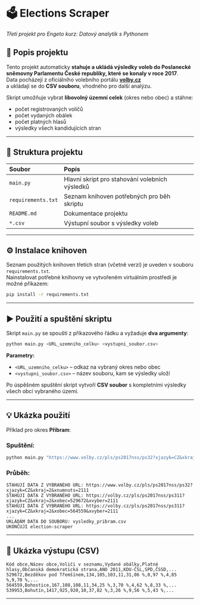 # 🗳️ Elections Scraper
*Třetí projekt pro Engeto kurz: Datový analytik s Pythonem*  

## 📘 Popis projektu
Tento projekt automaticky **stahuje a ukládá výsledky voleb do Poslanecké sněmovny Parlamentu České republiky, které se konaly v roce 2017**.  
Data pocházejí z oficiálního volebního portálu **[volby.cz](https://www.volby.cz/pls/ps2017nss/ps3?xjazyk=CZ)**  
a ukládají se do **CSV souboru**, vhodného pro další analýzu.  

Skript umožňuje vybrat **libovolný územní celek** (okres nebo obec) a stáhne:  
- počet registrovaných voličů  
- počet vydaných obálek  
- počet platných hlasů  
- výsledky všech kandidujících stran  

---

## 🧩 Struktura projektu
| Soubor | Popis |
|:--------|:-------|
| `main.py` | Hlavní skript pro stahování volebních výsledků |
| `requirements.txt` | Seznam knihoven potřebných pro běh skriptu |
| `README.md` | Dokumentace projektu |
| `*.csv` | Výstupní soubor s výsledky voleb |

---

## ⚙️ Instalace knihoven
Seznam použitých knihoven třetích stran (včetně verzí) je uveden v souboru `requirements.txt`.  
Nainstalovat potřebné knihovny ve vytvořeném virtuálním prostředí je možné příkazem:
```bash
pip install -r requirements.txt
```

---

## ▶️ Použití a spuštění skriptu
Skript `main.py` se spouští z příkazového řádku a vyžaduje **dva argumenty**:

```bash
python main.py <URL_uzemniho_celku> <vystupni_soubor.csv>
```

**Parametry:**
- `<URL_uzemniho_celku>` – odkaz na vybraný okres nebo obec 
- `<vystupni_soubor.csv>` – název souboru, kam se výsledky uloží  

Po úspěšném spuštění skript vytvoří **CSV soubor** s kompletními výsledky všech obcí vybraného území.

---

## 💡 Ukázka použití
Příklad pro okres **Příbram**:

### Spuštění:
```bash
python main.py "https://www.volby.cz/pls/ps2017nss/ps32?xjazyk=CZ&xkraj=2&xnumnuts=2111" vysledky_pribram.csv
```

### Průběh:
```
STAHUJI DATA Z VYBRANÉHO URL: https://www.volby.cz/pls/ps2017nss/ps32?xjazyk=CZ&xkraj=2&xnumnuts=2111
STAHUJI DATA Z VYBRANÉHO URL: https://volby.cz/pls/ps2017nss/ps311?xjazyk=CZ&xkraj=2&xobec=529672&xvyber=2111
STAHUJI DATA Z VYBRANÉHO URL: https://volby.cz/pls/ps2017nss/ps311?xjazyk=CZ&xkraj=2&xobec=564559&xvyber=2111
...
UKLÁDÁM DATA DO SOUBORU: vysledky_pribram.csv
UKONČUJI election-scraper
```

---

## 🧾 Ukázka výstupu (CSV)
```csv
Kód obce,Název obce,Voliči v seznamu,Vydané obálky,Platné hlasy,Občanská demokratická strana,ANO 2011,KDU-ČSL,SPD,ČSSD,...
529672,Bezděkov pod Třemšínem,134,105,103,11,31,06 %,0,97 %,4,85 %,9,70 %,...
564559,Bohostice,167,108,108,11,34,25 %,3,70 %,4,62 %,8,33 %,...
539953,Bohutín,1417,925,920,10,37,82 %,3,26 %,9,56 %,5,43 %,...
```

---

